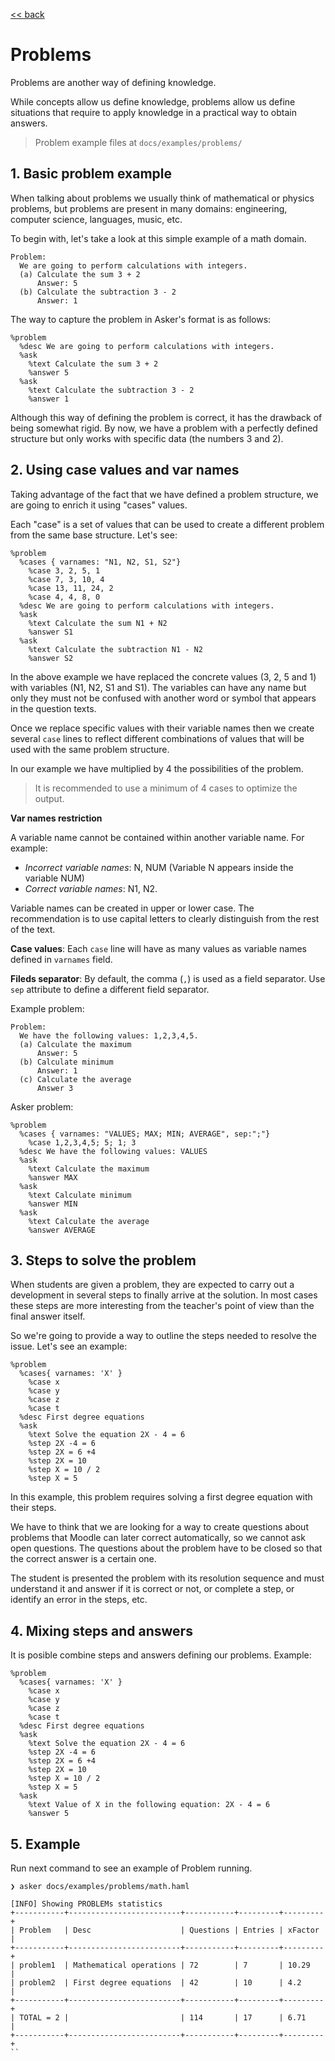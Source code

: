 [<< back](README.md)

# Problems

Problems are another way of defining knowledge.

While concepts allow us define knowledge, problems allow us define situations that require to apply knowledge in a practical way to obtain answers.

> Problem example files at `docs/examples/problems/`

## 1. Basic problem example

When talking about problems we usually think of mathematical or physics problems, but problems are present in many domains: engineering, computer science, languages, music, etc.

To begin with, let's take a look at this simple example of a math domain.

```
Problem:
  We are going to perform calculations with integers.
  (a) Calculate the sum 3 + 2
      Answer: 5
  (b) Calculate the subtraction 3 - 2
      Answer: 1
```

The way to capture the problem in Asker's format is as follows:

```
%problem
  %desc We are going to perform calculations with integers.
  %ask
    %text Calculate the sum 3 + 2
    %answer 5
  %ask
    %text Calculate the subtraction 3 - 2
    %answer 1
```

Although this way of defining the problem is correct, it has the drawback of being somewhat rigid. By now, we have a problem with a perfectly defined structure but only works with specific data (the numbers 3 and 2).

## 2. Using case values and var names

Taking advantage of the fact that we have defined a problem structure, we are going to enrich it using "cases" values.

Each "case" is a set of values that can be used to create a different problem from the same base structure. Let's see:

```
%problem
  %cases { varnames: "N1, N2, S1, S2"}
    %case 3, 2, 5, 1
    %case 7, 3, 10, 4
    %case 13, 11, 24, 2
    %case 4, 4, 8, 0
  %desc We are going to perform calculations with integers.
  %ask
    %text Calculate the sum N1 + N2
    %answer S1
  %ask
    %text Calculate the subtraction N1 - N2
    %answer S2
```

In the above example we have replaced the concrete values (3, 2, 5 and 1) with variables (N1, N2, S1 and S1). The variables can have any name but only they must not be confused with another word or symbol that appears in the question texts.

Once we replace specific values with their variable names then we create several `case` lines to reflect different combinations of values that will be used with the same problem structure.

In our example we have multiplied by 4 the possibilities of the problem.

> It is recommended to use a minimum of 4 cases to optimize the output.

**Var names restriction**

A variable name cannot be contained within another variable name. For example:
* _Incorrect variable names_: N, NUM (Variable N appears inside the variable NUM)
* _Correct variable names_: N1, N2.

Variable names can be created in upper or lower case. The recommendation is to use capital letters to clearly distinguish from the rest of the text.

**Case values**: Each `case` line will have as many values as variable names defined in `varnames` field.

**Fileds separator**: By default, the comma (`,`) is used as a field separator. Use `sep` attribute to define a different field separator.

Example problem:
```
Problem:
  We have the following values: 1,2,3,4,5.
  (a) Calculate the maximum
      Answer: 5 
  (b) Calculate minimum
      Answer: 1
  (c) Calculate the average
      Answer 3
```

Asker problem:
```
%problem
  %cases { varnames: "VALUES; MAX; MIN; AVERAGE", sep:";"}
    %case 1,2,3,4,5; 5; 1; 3
  %desc We have the following values: VALUES
  %ask
    %text Calculate the maximum
    %answer MAX
  %ask
    %text Calculate minimum
    %answer MIN
  %ask
    %text Calculate the average
    %answer AVERAGE
```

## 3. Steps to solve the problem

When students are given a problem, they are expected to carry out a development in several steps to finally arrive at the solution. In most cases these steps are more interesting from the teacher's point of view than the final answer itself.

So we're going to provide a way to outline the steps needed to resolve the issue. Let's see an example:

```
%problem
  %cases{ varnames: 'X' }
    %case x
    %case y
    %case z
    %case t
  %desc First degree equations
  %ask
    %text Solve the equation 2X - 4 = 6
    %step 2X -4 = 6
    %step 2X = 6 +4
    %step 2X = 10
    %step X = 10 / 2
    %step X = 5
```

In this example, this problem requires solving a first degree equation with their steps.

We have to think that we are looking for a way to create questions about problems that Moodle can later correct automatically, so we cannot ask open questions. The questions about the problem have to be closed so that the correct answer is a certain one.

The student is presented the problem with its resolution sequence and must understand it and answer if it is correct or not, or complete a step, or identify an error in the steps, etc.

## 4. Mixing steps and answers

It is posible combine steps and answers defining our problems. Example:

```
%problem
  %cases{ varnames: 'X' }
    %case x
    %case y
    %case z
    %case t
  %desc First degree equations
  %ask
    %text Solve the equation 2X - 4 = 6
    %step 2X -4 = 6
    %step 2X = 6 +4
    %step 2X = 10
    %step X = 10 / 2
    %step X = 5
  %ask
    %text Value of X in the following equation: 2X - 4 = 6
    %answer 5
```

## 5. Example

Run next command to see an example of Problem running.

```
❯ asker docs/examples/problems/math.haml

[INFO] Showing PROBLEMs statistics
+-----------+-------------------------+-----------+---------+---------+
| Problem   | Desc                    | Questions | Entries | xFactor |
+-----------+-------------------------+-----------+---------+---------+
| problem1  | Mathematical operations | 72        | 7       | 10.29   |
| problem2  | First degree equations  | 42        | 10      | 4.2     |
+-----------+-------------------------+-----------+---------+---------+
| TOTAL = 2 |                         | 114       | 17      | 6.71    |
+-----------+-------------------------+-----------+---------+---------+
``
